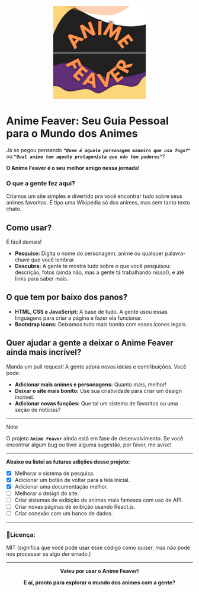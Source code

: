 <div align="center">
  <img src="js/src/icons/icon-512X512.png" alt="iconlogo" width="250px" />
</div>

# Anime Feaver: Seu Guia Pessoal para o Mundo dos Animes

Já se pegou pensando **_`"Quem é aquele personagem maneiro que usa fogo?"`_** ou **_`"Qual anime tem aquele protagonista que não tem poderes"`_**?

**O Anime Feaver é o seu melhor amigo nessa jornada!**

### **O que a gente fez aqui?**

Criamos um site simples e divertido pra você encontrar tudo sobre seus animes favoritos. É tipo uma Wikipédia só dos animes, mas sem tanto texto chato.

## Como usar?

É fácil demais! 

* **Pesquise:** Digita o nome do personagem, anime ou qualquer palavra-chave que você lembrar.
* **Descubra:** A gente te mostra tudo sobre o que você pesquisou: descrição, fotos (ainda não, mas a gente tá trabalhando nisso!), e até links para saber mais.

## O que tem por baixo dos panos?

* **HTML, CSS e JavaScript:** A base de tudo. A gente usou essas linguagens para criar a página e fazer ela funcionar.
* **Bootstrap Icons:** Deixamos tudo mais bonito com esses ícones legais.

## Quer ajudar a gente a deixar o Anime Feaver ainda mais incrível?

Manda um pull request! A gente adora novas ideias e contribuições. Você pode:

* **Adicionar mais animes e personagens:** Quanto mais, melhor!
* **Deixar o site mais bonito:** Use sua criatividade para criar um design incrível.
* **Adicionar novas funções:** Que tal um sistema de favoritos ou uma seção de notícias?

---

> [!NOTE]
> O projeto **`Anime Feaver`** ainda está em fase de desenvolvimento. Se você encontrar algum bug ou tiver alguma sugestão, por favor, me avise!

---

**Abaixo eu listei as futuras adições desse projeto:**

- [x] Melhorar o sistema de pesquisa.
- [x] Adicionar um botão de voltar para a tela inicial.
- [x] Adicionar uma documentação melhor.
- [ ] Melhorar o design do site.
- [ ] Criar sistemas de exibição de animes mais famosos com uso de API.
- [ ] Criar novas páginas de exibição usando React.js.
- [ ] Criar conexão com um banco de dados.

---

### **📑Licença:**

MIT (significa que você pode usar esse código como quiser, mas não pode nos processar se algo der errado.)

---

<div align="center">
  <p><b>Valeu por usar o Anime Feaver!</b></p>
  <p><b>E aí, pronto para explorar o mundo dos animes com a gente?</b></p>
</div>
